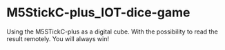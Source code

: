 # M5StickC-plus_IOT-dice-game
Using the M5STickC-plus as a digital cube. With the possibility to read the result remotely. You will always win!
